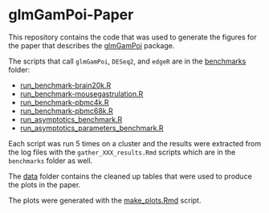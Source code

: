 # glmGamPoi-Paper

This repository contains the code that was used to generate the figures for the paper that describes the [glmGamPoi](https://github.com/const-ae/glmGamPoi) package.

The scripts that call `glmGamPoi`, `DESeq2`, and `edgeR` are in the [benchmarks](https://github.com/const-ae/glmGamPoi-Paper/tree/master/benchmarks) folder:

* [run_benchmark-brain20k.R](https://github.com/const-ae/glmGamPoi-Paper/blob/master/benchmarks/run_benchmark-brain20k.R)
* [run_benchmark-mousegastrulation.R](https://github.com/const-ae/glmGamPoi-Paper/blob/master/benchmarks/run_benchmark-mousegastrulation.R)
* [run_benchmark-pbmc4k.R](https://github.com/const-ae/glmGamPoi-Paper/blob/master/benchmarks/run_benchmark-pbmc4k.R)
* [run_benchmark-pbmc68k.R](https://github.com/const-ae/glmGamPoi-Paper/blob/master/benchmarks/run_benchmark-pbmc68k.R)
* [run_asymptotics_benchmark.R](https://github.com/const-ae/glmGamPoi-Paper/blob/master/benchmarks/run_asymptotics_benchmark.R)
* [run_asymptotics_parameters_benchmark.R](https://github.com/const-ae/glmGamPoi-Paper/blob/master/benchmarks/run_asymptotics_parameters_benchmark.R)

Each script was run 5 times on a cluster and the results were extracted from the log files with the `gather_XXX_results.Rmd` scripts which are in the `benchmarks` folder as well.

The [data](https://github.com/const-ae/glmGamPoi-Paper/tree/master/data) folder contains the cleaned up tables that were used to produce the plots in the paper. 

The plots were generated with the [make_plots.Rmd](http://htmlpreview.github.io/?https://github.com/const-ae/glmGamPoi-Paper/blob/master/make_plots.nb.html) script.



